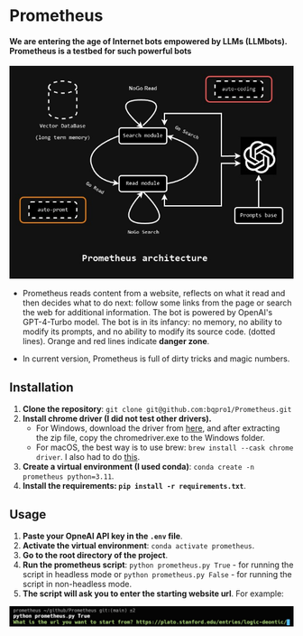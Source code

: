 
# **Prometheus**
#### **We are entering the age of Internet bots empowered by LLMs (LLMbots). Prometheus is a testbed for such powerful bots**
![image](./media/prometheus_flow.jpg)
- Prometheus reads content from a website, reflects on what it read and then decides what to do next: follow some links from the page or search the web for additional information. The bot is powered by OpenAI's GPT-4-Turbo model.
The bot is in its infancy: no memory, no ability to modify its prompts, and no ability to modify its source code. (dotted lines). Orange and red lines indicate **danger zone**.

- In current version, Prometheus is full of dirty tricks and magic numbers.
## Installation
1. **Clone the repository**: `git clone git@github.com:bqpro1/Prometheus.git`
2. **Install chrome driver (I did not test other drivers).**
    - For Windows, download the driver from [here](https://googlechromelabs.github.io/chrome-for-testing/), and after extracting the zip file, copy the chromedriver.exe to the Windows folder.
    - For macOS, the best way is to use brew: `brew install --cask chrome driver`. I also had to do [this](https://stackoverflow.com/questions/60362018/macos-catalinav-10-15-3-error-chromedriver-cannot-be-opened-because-the-de).
3. **Create a virtual environment (I used conda)**: `conda create -n prometheus python=3.11`. 
4. **Install the requirements: `pip install -r requirements.txt`**.

## Usage
1. **Paste your OpneAI API key in the `.env` file**.
2. **Activate the virtual environment**: `conda activate prometheus`.
3. **Go to the root directory of the project**.
4. **Run the prometheus script**: `python prometheus.py True` - for running the script in headless mode or `python prometheus.py False` - for running the script in non-headless mode.
5. **The script will ask you to enter the starting website url**. For example:

![image](./media/terminal_screen.jpg)
